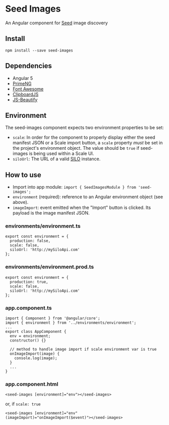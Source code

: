 # Seed Images
An Angular component for [Seed](https://ngageoint.github.io/seed/) image discovery

## Install
`npm install --save seed-images`

## Dependencies
* Angular 5
* [PrimeNG](https://www.primefaces.org/primeng/)
* [Font Awesome](http://fontawesome.io)
* [ClipboardJS](https://clipboardjs.com/)
* [JS-Beautify](https://github.com/beautify-web/js-beautify)

## Environment
The seed-images component expects two environment properties to be set:

* `scale`: In order for the component to properly display either the seed manifest JSON or a Scale import button, a `scale` property *must* be set in the project's environment object. The value should be `true` if seed-images is being used within a Scale UI.
* `siloUrl`: The URL of a valid [SILO](https://github.com/ngageoint/seed-silo) instance.

## How to use
* Import into app module: `import { SeedImagesModule } from 'seed-images';`
* `environment` (required): reference to an Angular environment object (see above).
* `imageImport`: event emitted when the "Import" button is clicked. Its payload is the image manifest JSON.

### environments/environment.ts
```
export const environment = {
  production: false,
  scale: false,
  siloUrl: 'http://mySiloApi.com'
};
```

### environments/environment.prod.ts
```
export const environment = {
  production: true,
  scale: false,
  siloUrl: 'http://mySiloApi.com'
};
```

### app.component.ts
```
import { Component } from '@angular/core';
import { environment } from '../environments/environment';
...
export class AppComponent {
  env = environment;
  constructor() {}
  
  // method to handle image import if scale environment var is true
  onImageImport(image) {
    console.log(image);
  }
  ...
}
```

### app.component.html
```
<seed-images [environment]="env"></seed-images>
```
or, if `scale: true`
```
<seed-images [environment]="env" (imageImport)="onImageImport($event)"></seed-images>
```
